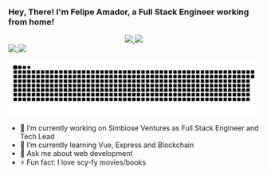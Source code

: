 ### Hey, There! I'm Felipe Amador, a Full Stack Engineer working from home!
<div align="center">
  <a href="https://github.com/felipe-dna">
  <img height="180em" src="https://github-readme-stats.vercel.app/api?username=felipe-dna&show_icons=true&theme=radical&include_all_commits=true&count_private=true"/>
  <img height="180em" src="https://github-readme-stats.vercel.app/api/top-langs/?username=felipe-dna&layout=compact&langs_count=7&theme=radical"/>
</div> 
<a href="https://www.linkedin.com/in/felipe-dna/" target="_blank">
  <img src="https://img.shields.io/badge/-LinkedIn-%230077B5?style=for-the-badge&logo=linkedin&logoColor=white" target="_blank">
</a>
  
<a href = "mailto:felipedavidamador@gmail.com">
  <img src="https://img.shields.io/badge/-Gmail-%23333?style=for-the-badge&logo=gmail&logoColor=white" target="_blank">
</a>
   
![Snake animation](https://github.com/felipe-dna/felipe-dna/blob/master/img/github-user-contribution.svg)

- 🔭 I’m currently working on Simbiose Ventures as Full Stack Engineer and Tech Lead
- 🌱 I’m currently learning Vue, Express and Blockchain
- 💬 Ask me about web development
- ⚡ Fun fact: I love scy-fy movies/books
